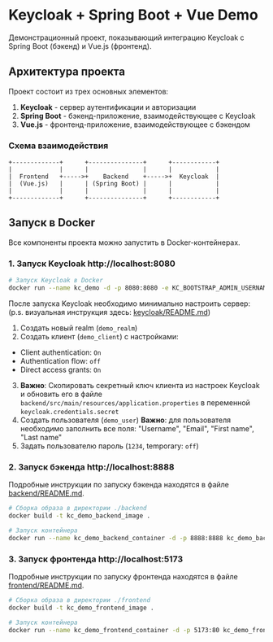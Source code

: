 # Keycloak + Spring Boot + Vue Demo

Демонстрационный проект, показывающий интеграцию Keycloak с Spring Boot (бэкенд) и Vue.js (фронтенд).

## Архитектура проекта

Проект состоит из трех основных элементов:

1. **Keycloak** - сервер аутентификации и авторизации
2. **Spring Boot** - бэкенд-приложение, взаимодействующее с Keycloak
3. **Vue.js** - фронтенд-приложение, взаимодействующее с бэкендом

### Схема взаимодействия

```
+-------------+      +---------------+      +------------+
|             |      |               |      |            |
|  Frontend   +----->+    Backend    +----->+  Keycloak  |
|  (Vue.js)   |      | (Spring Boot) |      |            |
|             |      |               |      |            |
+-------------+      +---------------+      +------------+
```

## Запуск в Docker

Все компоненты проекта можно запустить в Docker-контейнерах.

### 1. Запуск Keycloak http://localhost:8080

```bash
# Запуск Keycloak в Docker
docker run --name kc_demo -d -p 8080:8080 -e KC_BOOTSTRAP_ADMIN_USERNAME=admin -e KC_BOOTSTRAP_ADMIN_PASSWORD=admin quay.io/keycloak/keycloak:26.1.4 start-dev
```

После запуска Keycloak необходимо минимально настроить сервер:
(p.s. визуальная инструкция здесь: [keycloak/README.md](keycloak/README.md))

1. Создать новый realm (`demo_realm`)
2. Создать клиент (`demo_client`) с настройками:
- Client authentication: `On`
- Authentication flow: `off`
- Direct access grants: `On`
3. **Важно**: Скопировать секретный ключ клиента из настроек Keycloak и обновить его в файле `backend/src/main/resources/application.properties` в переменной `keycloak.credentials.secret`
4. Создать пользователя (`demo_user`)
**Важно**: для пользователя необходимо заполнить все поля:
"Username", "Email", "First name", "Last name"
5. Задать пользователю пароль (`1234`, temporary: `off`)

### 2. Запуск бэкенда http://localhost:8888

Подробные инструкции по запуску бэкенда находятся в файле [backend/README.md](backend/README.md).

```bash
# Сборка образа в директории ./backend
docker build -t kc_demo_backend_image . 

# Запуск контейнера
docker run --name kc_demo_backend_container -d -p 8888:8888 kc_demo_backend_image
```

### 3. Запуск фронтенда http://localhost:5173

Подробные инструкции по запуску фронтенда находятся в файле [frontend/README.md](frontend/README.md).

```bash
# Сборка образа в директории ./frontend
docker build -t kc_demo_frontend_image .

# Запуск контейнера
docker run --name kc_demo_frontend_container -d -p 5173:80 kc_demo_frontend_image
```
